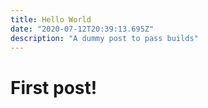 ```yaml
---
title: Hello World
date: "2020-07-12T20:39:13.695Z"
description: "A dummy post to pass builds"
---
```


# First post!
